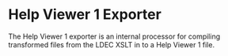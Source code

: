 # Help Viewer 1 Exporter

The Help Viewer 1 exporter is an internal processor for compiling transformed files from the LDEC XSLT in to a Help Viewer 1 file.